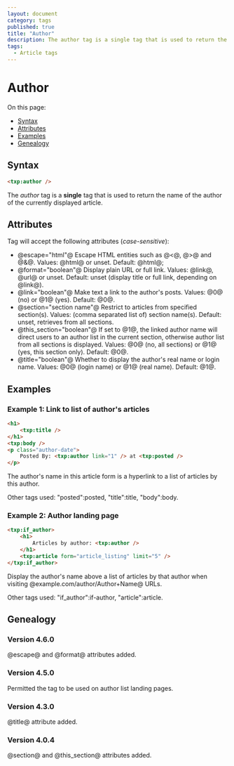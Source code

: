 ```yaml
---
layout: document
category: tags
published: true
title: "Author"
description: The author tag is a single tag that is used to return the name of the author of the currently displayed article.
tags:
  - Article tags
---
```


# Author

On this page:

* [Syntax](#user-content-syntax)
* [Attributes](#user-content-attributes)
* [Examples](#user-content-examples)
* [Genealogy](#user-content-genealogy)

## Syntax

```html
<txp:author />
```

The *author* tag is a __single__ tag that is used to return the name of the author of the currently displayed article.

## Attributes

Tag will accept the following attributes (*case-sensitive*):

* @escape="html"@
Escape HTML entities such as @<@, @>@ and @&@.
Values: @html@ or unset.
Default: @html@;
* @format="boolean"@
Display plain URL or full link.
Values: @link@, @url@ or unset.
Default: unset (display title or full link, depending on @link@).
* @link="boolean"@
Make text a link to the author's posts.
Values: @0@ (no) or @1@ (yes).
Default: @0@.
* @section="section name"@
Restrict to articles from specified section(s).
Values: (comma separated list of) section name(s).
Default: unset, retrieves from all sections.
* @this_section="boolean"@
If set to @1@, the linked author name will direct users to an author list in the current section, otherwise author list from all sections is displayed.
Values: @0@ (no, all sections) or @1@ (yes, this section only).
Default: @0@.
* @title="boolean"@
Whether to display the author's real name or login name.
Values: @0@ (login name) or @1@ (real name).
Default: @1@.

## Examples

### Example 1: Link to list of author's articles

```html
<h1>
    <txp:title />
</h1>
<txp:body />
<p class="author-date">
    Posted By: <txp:author link="1" /> at <txp:posted />
</p>
```

The author's name in this article form is a hyperlink to a list of articles by this author.

Other tags used: "posted":posted, "title":title, "body":body.

### Example 2: Author landing page

```html
<txp:if_author>
    <h1>
        Articles by author: <txp:author />
    </h1>
    <txp:article form="article_listing" limit="5" />
</txp:if_author>
```

Display the author's name above a list of articles by that author when visiting @example.com/author/Author+Name@ URLs.

Other tags used: "if_author":if-author, "article":article.

## Genealogy

### Version 4.6.0

@escape@ and @format@ attributes added.

### Version 4.5.0

Permitted the tag to be used on author list landing pages.

### Version 4.3.0

@title@ attribute added.

### Version 4.0.4

@section@ and @this_section@ attributes added.

